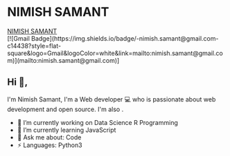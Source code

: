 # NIMISH SAMANT
<div class="LI-profile-badge"  data-version="v1" data-size="medium" data-locale="en_US" data-type="horizontal" data-theme="dark" data-vanity="nimishsamant"><a class="LI-simple-link" href='https://in.linkedin.com/in/nimishsamant?trk=profile-badge'>NIMISH SAMANT</a></div>
[![Gmail Badge](https://img.shields.io/badge/-nimish.samant@gmail.com-c14438?style=flat-square&logo=Gmail&logoColor=white&link=mailto:nimish.samant@gmail.com)](mailto:nimish.samant@gmail.com)]

## Hi 👋, 
I'm Nimish Samant, I'm a Web developer 💻 who is passionate about web development and open source. 
I'm also .

- 🔭 I’m currently working on Data Science R Programming 
- 🌱 I’m currently learning JavaScript
- 💬 Ask me about: Code 
-  ⚡ Languages: Python3
